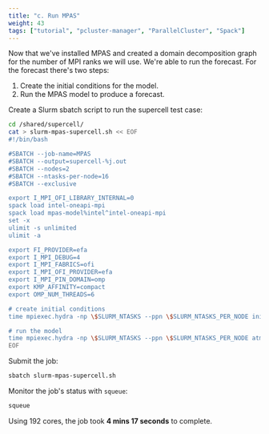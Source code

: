 ```yaml
---
title: "c. Run MPAS"
weight: 43
tags: ["tutorial", "pcluster-manager", "ParallelCluster", "Spack"]
---
```


Now that we've installed MPAS and created a domain decomposition graph for the number of MPI ranks we will use. We're able to run the forecast.
For the forecast there's two steps:

1. Create the initial conditions for the model.
2. Run the MPAS model to produce a forecast.

Create a Slurm sbatch script to run the supercell test case:

```bash
cd /shared/supercell/
cat > slurm-mpas-supercell.sh << EOF
#!/bin/bash

#SBATCH --job-name=MPAS
#SBATCH --output=supercell-%j.out
#SBATCH --nodes=2
#SBATCH --ntasks-per-node=16
#SBATCH --exclusive

export I_MPI_OFI_LIBRARY_INTERNAL=0
spack load intel-oneapi-mpi
spack load mpas-model%intel^intel-oneapi-mpi
set -x
ulimit -s unlimited
ulimit -a

export FI_PROVIDER=efa
export I_MPI_DEBUG=4
export I_MPI_FABRICS=ofi
export I_MPI_OFI_PROVIDER=efa
export I_MPI_PIN_DOMAIN=omp
export KMP_AFFINITY=compact
export OMP_NUM_THREADS=6

# create initial conditions
time mpiexec.hydra -np \$SLURM_NTASKS --ppn \$SLURM_NTASKS_PER_NODE init_atmosphere_model

# run the model
time mpiexec.hydra -np \$SLURM_NTASKS --ppn \$SLURM_NTASKS_PER_NODE atmosphere_model
EOF
```

Submit the job:

```bash
sbatch slurm-mpas-supercell.sh
```

Monitor the job's status with `squeue`:

```bash
squeue
```

Using 192 cores, the job took **4 mins 17 seconds** to complete.
